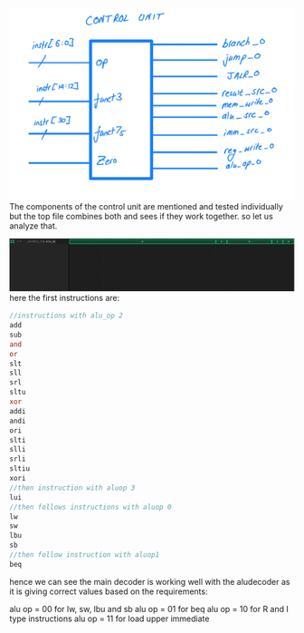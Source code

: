 ![[control_unit2.png]](../../images/control_unit/control_unit2.png)
The components of the control unit are mentioned and tested individually but the top file combines both and sees if they work together.
so let us analyze that.

![[control_unit1.png]](../../images/control_unit/control_unit1.png)
here the first instructions are:
```verilog
//instructions with alu_op 2
add
sub
and
or
slt
sll
srl
sltu
xor
addi
andi
ori
slti
slli
srli
sltiu
xori
//then instruction with aluop 3
lui
//then follows instructions with aluop 0
lw
sw
lbu
sb
//then follow instruction with aluop1
beq
```

hence we can see the main decoder is working well with the aludecoder as it is giving correct values based on the requirements:

alu op = 00  for lw, sw, lbu and sb
alu op = 01 for beq
alu op = 10 for R and I type instructions
alu op = 11 for load upper immediate

